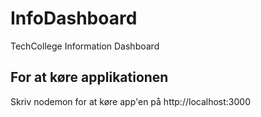 # InfoDashboard
TechCollege Information Dashboard


## For at køre applikationen
Skriv nodemon for at køre app'en på http://localhost:3000